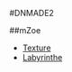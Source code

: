#DNMADE2

##mZoe

* [Texture](https://zoensaama.github.io/web_VR/vr_texture.html)
* [Labyrinthe](https://zoensaama.github.io/web_VR/labyrinthe.html)









